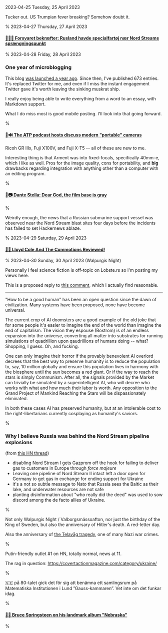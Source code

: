 2023-04-25 Tuesday, 25 April 2023

Tucker out. US Trumpian fever breaking? Somehow doubt it.

%
2023-04-27 Thursday, 27 April 2023

#### [🔗🇩🇰 Forsvaret bekræfter: Rusland havde specialfartøj nær Nord Streams sprængningspunkt](https://www.information.dk/indland/2023/04/forsvaret-bekraefter-rusland-specialfartoej-naer-nord-streams-spraengningspunkt)

%
2023-04-28 Friday, 28 April 2023

### One year of microblogging

This blog [was launched a year ago][launched]. Since then, I've published 673 entries. It's replaced Twitter for me, and even if I miss the instant engagement Twitter gave it's worth leaving the sinking muskrat ship.

I really enjoy being able to write everything from a word to an essay, with Markdown support.

What I do miss most is good mobile posting. I'll look into that going forward.

[launched]: https://gerikson.com/m/2022/04/index.html#2022-04-28_thursday

%

#### [🔗🔊 The ATP podcast hosts discuss modern "portable" cameras](https://overcast.fm/+R7DVTOMkI/1:00:49)

Ricoh GR IIIx, Fuji X100V, and Fuji X-T5 -- all of these are new to me.

Interesting thing is that Arment was into fixed-focals, specifically 40mm-e, which I like as well. Pros for the image quality, cons for portability, and __big__ drawbacks regarding integration with anything other than a computer with an editing program. 

%

#### [🔗📷 Dante Stella: Dear God, the film base is gray](https://themachineplanet.wordpress.com/2023/04/25/dear-god-the-film-base-is-gray/)

%

Weirdly enough, the news that a Russian submarine support vessel was observed near the Nord Stream blast sites four days before the incidents has failed to set Hackernews ablaze. 

%
2023-04-29 Saturday, 29 April 2023

#### [🔗🎵 Lloyd Cole And The Commotions Reviewed!](https://www.mojo4music.com/articles/new-music/lloyd-cole-and-the-commotions-reviewed/)

%
2023-04-30 Sunday, 30 April 2023 (Walpurgis Night)

Personally I feel science fiction is off-topic on Lobste.rs so I'm posting my views here.

This is a proposed reply to [this comment](https://lobste.rs/s/ssoxoi/five_worlds_ai#c_mh7nnk), which I actually find reasonable.

--- 

"How to be a good human" has been an open question since the dawn of civilization. Many systems have been proposed, none have become universal. 

The current crop of AI doomsters are a good example of the old joke that for some people it's easier to imagine the end of the world than imagine the end of capitalism. The vision they espouse (Bostrom) is of an endless expansion into the universe, converting all matter into substrates for running simulations of quadrillion upon qaudrillions of humans doing -- what? Shopping, I guess. Oh, and fucking.

One can only imagine their horror if the provably benevolent AI overlord decrees that the best way to preserve humanity is to reduce the population to, say, 10 million globally and ensure this population lives in harmony with the biosphere until the sun becomes a red giant. Or if the way to reach the stars is simply Communism. After all, the signals provided by the Market can trivially be simulated by a superintelligent AI, who will decree who works with what and how much their labor is worth. Any opposition to the Grand Project of Mankind Reaching the Stars will be dispassionately eliminated.

In both these cases AI has preserved humanity, but at an intolerable cost to the right-libertarians currently cosplaying as humanity's saviors. 

%

### Why I believe Russia was behind the Nord Stream pipeline explosions

(from [this HN thread](https://news.ycombinator.com/item?id=35742067))

* disabling Nord Stream I gets Gazprom off the hook for failing to deliver gas to customers in Europe through *force majeure*
* Leaving one pipeline of Nord Stream II intact left a door open for Germany to get gas in exchange for ending support for Ukraine
* it's a not so subtle message to Nato that Russia sees the Baltic as their lake, and underwater resources are not safe
* planting disinformation about "who really did the deed" was used to sow discord among the de facto allies of Ukraine.

%

Not only Walpurgis Night / Valborgsmässoafton, nor just the birthday of the King of Sweden, but also the anniversary of Hitler's death. A red-letter day.

Also the anniversary of [the Telavåg tragedy](https://en.wikipedia.org/wiki/Telav%C3%A5g#Telav%C3%A5g_tragedy), one of many Nazi war crimes.

%

Putin-friendly outlet \#1 on HN, totally normal, news at 11.

The rag in question: <https://covertactionmagazine.com/category/ukraine/>

%

&#x1F1F8;&#x1F1EA; på 80-talet gick det för sig att benämna ett samlingsrum på Matematiska Institutionen i Lund ”Gauss-kammaren”. Vet inte om det funkar idag.

%

#### [🔗🎥 Bruce Springsteen on his landmark album "Nebraska"](https://www.cbsnews.com/video/bruce-springsteen-on-his-landmark-album-nebraska/#x)

%
